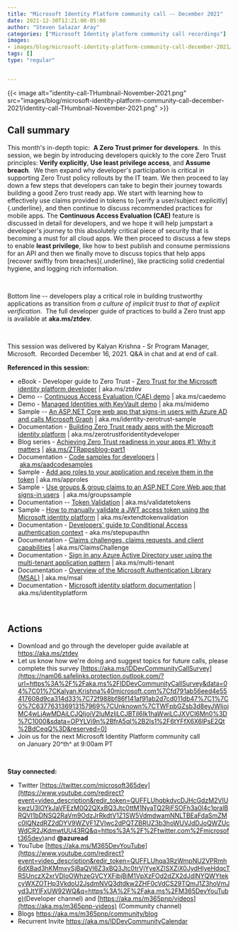 ```yaml
---
title: "Microsoft Identity Platform community call -- December 2021"
date: 2021-12-30T12:21:00-05:00
author: "Steven Salazar Aray"
categories: ["Microsoft Identity platform community call recordings"]
images:
- images/blog/microsoft-identity-platform-community-call-december-2021/identity-call-THumbnail-November-2021.png
tags: []
type: "regular"


---
```


{{< image alt="identity-call-THumbnail-November-2021.png" src="images/blog/microsoft-identity-platform-community-call-december-2021/identity-call-THumbnail-November-2021.png" >}}
 

## Call summary



This month's in-depth topic:  **A Zero Trust primer for
developers**.  In this session, we begin by introducing developers
quickly to the core Zero Trust principles: **Verify explicitly**, **Use
least privilege access**, and **Assume breach**.  We then expand why
developer's participation is critical in supporting Zero Trust policy
rollouts by the IT team. We then proceed to lay down a few steps that
developers can take to begin their journey towards building a good Zero
trust ready app. We start with learning how to effectively use claims
provided in tokens to [verify a user/subject explicitly]{.underline},
and then continue to discuss recommended practices for mobile apps. The
**Continuous Access Evaluation (CAE)** feature is discussed in detail
for developers, and we hope it will help jumpstart a developer's journey
to this absolutely critical piece of security that is becoming a must
for all cloud apps. We then proceed to discuss a few steps to enable
**least privilege**, like how to best publish and consume permissions
for an API and then we finally move to discuss topics that help apps
[recover swiftly from breaches]{.underline}, like practicing solid
credential hygiene, and logging rich information.

 

Bottom line -- developers play a critical role in building trustworthy
applications as transition from *a culture of implicit trust to that of
explicit verification*.  The full developer guide of practices to build
a Zero trust app is available at **aka.ms/ztdev**.

 

This session was delivered by Kalyan Krishna - Sr Program Manager,
Microsoft.  Recorded December 16, 2021. Q&A in chat and at end of call.


**Referenced in this session:**

-   eBook - Developer guide to Zero Trust - [Zero Trust for the
    Microsoft identity platform developer](https://aka.ms/ztdev) |
    aka.ms/ztdev
-   Demo -- [Continuous Access Evaluation (CAE)
    demo](https://aka.ms/caedemo) | aka.ms/caedemo
-   Demo - [Managed Identities with KeyVault
    demo](https://aka.ms/midemo) | aka.ms/midemo
-   Sample -- [An ASP.NET Core web app that signs-in users with Azure AD
    and calls Microsoft
    Graph](https://aka.ms/identity-zerotrust-sample) |
    aka.ms/identity-zerotrust-sample
-   Documentation - [Building Zero Trust ready apps with the Microsoft
    identity platform](https://aka.ms/zerotrustforidentitydeveloper) |
    aka.ms/zerotrustforidentitydeveloper
-   Blog series - [Achieving Zero Trust readiness in your apps #1: Why
    it
    matters](https://aka.ms/ZTRappsblog-part1) | [aka.ms/ZTRappsblog-part1](https://nam06.safelinks.protection.outlook.com/?url=https%3A%2F%2Faka.ms%2FZTRappsblog-part1&data=04%7C01%7CKalyan.Krishna%40microsoft.com%7Cfd791ab56eed4e55417608d9ca314d33%7C72f988bf86f141af91ab2d7cd011db47%7C1%7C0%7C637763136913157969%7CUnknown%7CTWFpbGZsb3d8eyJWIjoiMC4wLjAwMDAiLCJQIjoiV2luMzIiLCJBTiI6Ik1haWwiLCJXVCI6Mn0%3D%7C1000&sdata=HLIINSwzxrzMbue6f3OJQ7abZ%2BJCwZSSh0w0fPWcx64%3D&reserved=0)
-   Documentation - [Code samples for
    developers](https://aka.ms/aadcodesamples) | [aka.ms/aadcodesamples](https://nam06.safelinks.protection.outlook.com/?url=https%3A%2F%2Faka.ms%2Faadcodesamples&data=04%7C01%7CKalyan.Krishna%40microsoft.com%7Cfd791ab56eed4e55417608d9ca314d33%7C72f988bf86f141af91ab2d7cd011db47%7C1%7C0%7C637763136913157969%7CUnknown%7CTWFpbGZsb3d8eyJWIjoiMC4wLjAwMDAiLCJQIjoiV2luMzIiLCJBTiI6Ik1haWwiLCJXVCI6Mn0%3D%7C1000&sdata=XLFsFAs6Kgbmc1T6ceXxrwKHalm9rBVssqCy8L%2BM6XI%3D&reserved=0)
-   Sample - [Add app roles to your application and receive them in the
    token](https://aka.ms/approles) | aka.ms/approles  
-   Sample - [Use groups & group claims to an ASP.NET Core Web app that
    signs-in users](https://aka.ms/groupssample)  | aka.ms/groupssample
-   Documentation -- [Token Validation](https://aka.ms/validatetokens)
    | aka.ms/validatetokens
-   Sample - [How to manually validate a JWT access token using the
    Microsoft identity
    platform](https://aka.ms/extendtokenvalidation) |
    aka.ms/extendtokenvalidation
-   Documentation - [Developers' guide to Conditional Access
    authentication context](https://aka.ms/stepupauthn) -
    aka.ms/stepupauthn
-   Documentation - [Claims challenges, claims requests, and client
    capabilities](https://aka.ms/ClaimsChallenge) | aka.ms/ClaimsChallenge 
-   Documentation - [Sign in any Azure Active Directory user using the
    multi-tenant application pattern](https://aka.ms/multi-tenant) |
    aka.ms/multi-tenant
-   Documentation - [Overview of the Microsoft Authentication Library
    (MSAL)](https://aka.ms/msal) | aka.ms/msal
-   Documentation - [Microsoft identity platform
    documentation](https://aka.ms/identityplatform) |
    aka.ms/identityplatform

 

## Actions



-   Download and go through the developer guide available at
    <https://aka.ms/ztdev>
-   Let us know how we're doing and suggest topics for future calls,
    please complete this
    survey [https://aka.ms/IDDevCommunityCallSurvey](https://nam06.safelinks.protection.outlook.com/?url=https%3A%2F%2Faka.ms%2FIDDevCommunityCallSurvey&data=04%7C01%7CKalyan.Krishna%40microsoft.com%7Cfd791ab56eed4e55417608d9ca314d33%7C72f988bf86f141af91ab2d7cd011db47%7C1%7C0%7C637763136913157969%7CUnknown%7CTWFpbGZsb3d8eyJWIjoiMC4wLjAwMDAiLCJQIjoiV2luMzIiLCJBTiI6Ik1haWwiLCJXVCI6Mn0%3D%7C1000&sdata=OPYLVi9n%2BfrA5qI%2B2Is1%2F6tYFfX6X6lPsE2Qt%2BdCeqQ%3D&reserved=0)
-   Join us for the next Microsoft Identity Platform community call
    on January 20^th^ at 9:00am PT

 

**Stay connected:**

-   Twitter
    [https://twitter.com/microsoft365dev](https://www.youtube.com/redirect?event=video_description&redir_token=QUFFLUhqbkdvcDJHcGdzM2VIUkwzU3lOYkJaVFEzM0Q2QXxBQ3Jtc0ttM1NyaTQ2RjFSOFh3a0l4c1pralBRQVI1bDNSQ2RaVm9OdzJrRkdtV1Z1SW5VdmdwamNNLTBEaFdaSmZMc0lQNzdRZ2dDYV9WZVF1ZVIwc2dPQTZBRUZ3b3hoWUVJdDJoQWZUcWdCR2JKdmwtUU43RQ&q=https%3A%2F%2Ftwitter.com%2Fmicrosoft365dev)​
    and **\@azuread**
-   YouTube
    [https://aka.ms/M365DevYouTube](https://www.youtube.com/redirect?event=video_description&redir_token=QUFFLUhqa3RzWmpNU2VPRmh6dXBad3hKMmxySjBaQVl6Z3xBQ3Jtc0trVjYyeXZlSXZiX0JydHlyeHdqcTRSUnczX2xrVDloOWhzeGVCYXFibjBiM1VpXzFOd2dZX2dJdlNYQWYtekcyWXZOTHp3VkdoU2JsdmNVQ3dtdkw2ZHF0cVdCS29TQmJ1Z3hoVmJyd3JtYlFxUW92WQ&q=https%3A%2F%2Faka.ms%2FM365DevYouTube)​
    (Developer channel) and
    [https://aka.ms/m365pnp/videos](https://aka.ms/m365pnp-videos)
    (Community channel)
-   Blogs <https://aka.ms/m365pnp/community/blog>
-   Recurrent Invite <https://aka.ms/IDDevCommunityCalendar>

 